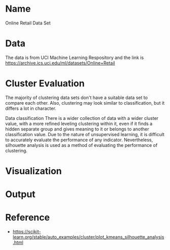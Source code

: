 # Name
Online Retail Data Set

# Data
The data is from UCI Machine Learning Respository and the link is https://archive.ics.uci.edu/ml/datasets/Online+Retail

# Cluster Evaluation

The majority of clustering data sets don't have a suitable data set to compare each other. Also, clustering may look similar to classification, but it differs a lot in character.

Data classification There is a wider collection of data with a wider cluster value, with a more refined leveling clustering within it, even if it finds a hidden separate group and gives meaning to it or belongs to another classification value.
Due to the nature of unsupervised learning, it is difficult to accurately evaluate the performance of any indicator. Nevertheless, silhouette analysis is used as a method of evaluating the performance of clustering.

# Visualization

# Output 

# Reference 
* https://scikit-learn.org/stable/auto_examples/cluster/plot_kmeans_silhouette_analysis.html
